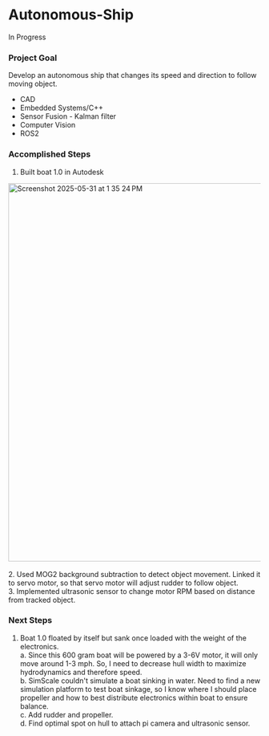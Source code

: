 # Autonomous-Ship
In Progress
### Project Goal
Develop an autonomous ship that changes its speed and direction to follow moving object.
  - CAD
  - Embedded Systems/C++
  - Sensor Fusion - Kalman filter
  - Computer Vision
  - ROS2

### Accomplished Steps
1. Built boat 1.0 in Autodesk
<img width="754" alt="Screenshot 2025-05-31 at 1 35 24 PM" src="https://github.com/user-attachments/assets/e0b49fca-9878-48d5-90a6-fdf6400a827d" />
<br/><br/>
2. Used MOG2 background subtraction to detect object movement. Linked it to servo motor, so that servo motor will adjust rudder to follow object.<br/>
3. Implemented ultrasonic sensor to change motor RPM based on distance from tracked object. 


### Next Steps
1. Boat 1.0 floated by itself but sank once loaded with the weight of the electronics.\
  a. Since this 600 gram boat will be powered by a 3-6V motor, it will only move around 1-3 mph. So, I need to decrease hull width to maximize hydrodynamics and therefore speed.\
  b. SimScale couldn't simulate a boat sinking in water. Need to find a new simulation platform to test boat sinkage, so I know where I should place propeller and how to best distribute electronics within boat to ensure balance.\
  c. Add rudder and propeller.\
  d. Find optimal spot on hull to attach pi camera and ultrasonic sensor.

